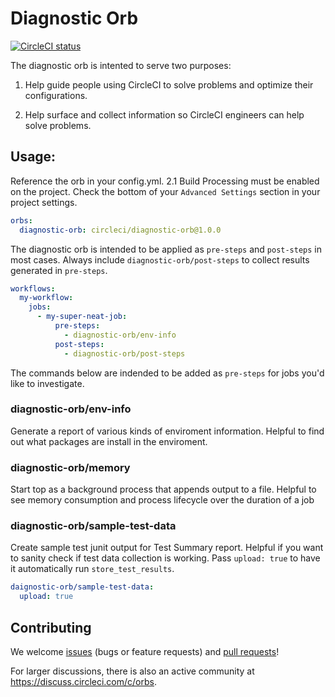 # Diagnostic Orb
[![CircleCI status](https://circleci.com/gh/CircleCI-Public/diagnostic-orb.svg "CircleCI status")](https://circleci.com/gh/CircleCI-Public/diagnostic-orb)

The diagnostic orb is intented to serve two purposes:

1. Help guide people using CircleCI to solve problems and optimize their configurations.

2. Help surface and collect information so CircleCI engineers can help solve problems.


## Usage:

Reference the orb in your config.yml. 2.1 Build Processing must be enabled on the project. Check the bottom of your `Advanced Settings` section in your project settings.

```yaml
orbs:
  diagnostic-orb: circleci/diagnostic-orb@1.0.0
```

The diagnostic orb is intended to be applied as `pre-steps` and `post-steps` in most cases. Always include `diagnostic-orb/post-steps` to collect results generated in `pre-steps`.

```yaml
workflows:
  my-workflow:
    jobs:
      - my-super-neat-job:
          pre-steps:
            - diagnostic-orb/env-info
          post-steps:
            - diagnostic-orb/post-steps
```

The commands below are indended to be added as `pre-steps` for jobs you'd like to investigate.

### diagnostic-orb/env-info
Generate a report of various kinds of enviroment information. Helpful to find out what packages are install in the enviroment.

### diagnostic-orb/memory
Start top as a background process that appends output to a file. Helpful to see memory consumption and process lifecycle over the duration of a job

### diagnostic-orb/sample-test-data
Create sample test junit output for Test Summary report. Helpful if you want to sanity check if test data collection is working. Pass `upload: true` to have it automatically run `store_test_results`.

```yaml
daignostic-orb/sample-test-data:
  upload: true
```

## Contributing
We welcome [issues](https://github.com/CircleCI-Public/diagnostic-orb/issues) (bugs or feature requests) and [pull requests](https://github.com/CircleCI-Public/diagnostic-orb/pulls)!

For larger discussions, there is also an active community at https://discuss.circleci.com/c/orbs.
